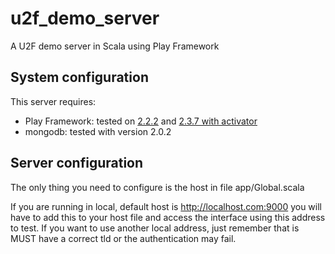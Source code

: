 u2f_demo_server
===============

A U2F demo server in Scala using Play Framework

System configuration
--------------------

This server requires:

- Play Framework: tested on [2.2.2](http://downloads.typesafe.com/play/2.2.2/play-2.2.2.zip) and [2.3.7 with activator](http://downloads.typesafe.com/typesafe-activator/1.2.12/typesafe-activator-1.2.12-minimal.zip)
- mongodb: tested with version 2.0.2

Server configuration
--------------------

The only thing you need to configure is the host in file app/Global.scala

If you are running in local, default host is http://localhost.com:9000 you will have to add this to your host file and access the interface using this address to test. If you want to use another local address, just remember that is MUST have a correct tld or the authentication may fail.
